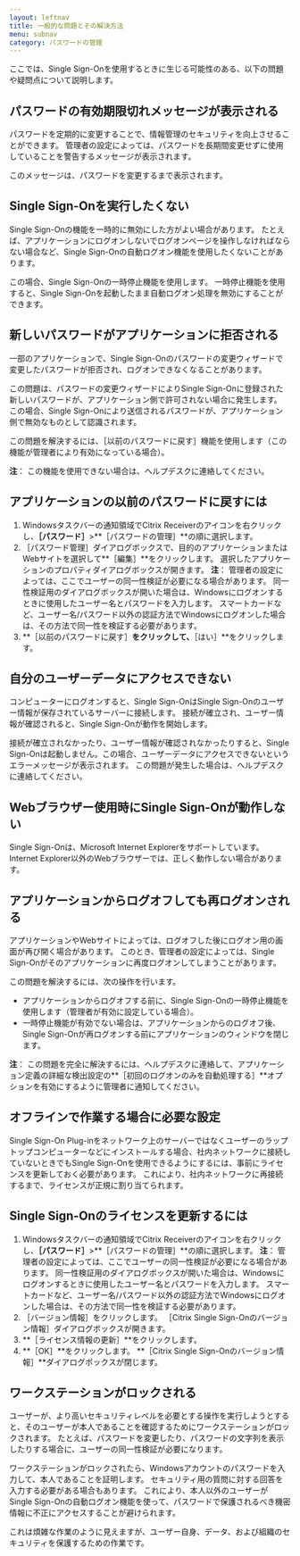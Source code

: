 ```yaml
---
layout: leftnav
title: 一般的な問題とその解決方法
menu: subnav
category: パスワードの管理
---
```


ここでは、Single Sign-Onを使用するときに生じる可能性のある、以下の問題や疑問点について説明します。

## パスワードの有効期限切れメッセージが表示される

パスワードを定期的に変更することで、情報管理のセキュリティを向上させることができます。 管理者の設定によっては、パスワードを長期間変更せずに使用していることを警告するメッセージが表示されます。

このメッセージは、パスワードを変更するまで表示されます。

## Single Sign-Onを実行したくない

Single Sign-Onの機能を一時的に無効にした方がよい場合があります。 たとえば、アプリケーションにログオンしないでログオンページを操作しなければならない場合など、Single Sign-Onの自動ログオン機能を使用したくないことがあります。

この場合、Single Sign-Onの一時停止機能を使用します。 一時停止機能を使用すると、Single Sign-Onを起動したまま自動ログオン処理を無効にすることができます。

## 新しいパスワードがアプリケーションに拒否される

一部のアプリケーションで、Single Sign-Onのパスワードの変更ウィザードで変更したパスワードが拒否され、ログオンできなくなることがあります。

この問題は、パスワードの変更ウィザードによりSingle Sign-Onに登録された新しいパスワードが、アプリケーション側で許可されない場合に発生します。 この場合、Single Sign-Onにより送信されるパスワードが、アプリケーション側で無効なものとして認識されます。

この問題を解決するには、［以前のパスワードに戻す］機能を使用します（この機能が管理者により有効になっている場合）。

**注**： この機能を使用できない場合は、ヘルプデスクに連絡してください。

## アプリケーションの以前のパスワードに戻すには

1. Windowsタスクバーの通知領域でCitrix Receiverのアイコンを右クリックし、**［パスワード］**>**［パスワードの管理］**の順に選択します。
1. ［パスワード管理］ダイアログボックスで、目的のアプリケーションまたはWebサイトを選択して**［編集］**をクリックします。 選択したアプリケーションのプロパティダイアログボックスが開きます。
**注**： 管理者の設定によっては、ここでユーザーの同一性検証が必要になる場合があります。 同一性検証用のダイアログボックスが開いた場合は、Windowsにログオンするときに使用したユーザー名とパスワードを入力します。 スマートカードなど、ユーザー名/パスワード以外の認証方法でWindowsにログオンした場合は、その方法で同一性を検証する必要があります。
1. **［以前のパスワードに戻す］**をクリックして、**［はい］**をクリックします。

## 自分のユーザーデータにアクセスできない

コンピューターにログオンすると、Single Sign-OnはSingle Sign-Onのユーザー情報が保存されているサーバーに接続します。 接続が確立され、ユーザー情報が確認されると、Single Sign-Onが動作を開始します。

接続が確立されなかったり、ユーザー情報が確認されなかったりすると、Single Sign-Onは起動しません。この場合、ユーザーデータにアクセスできないというエラーメッセージが表示されます。 この問題が発生した場合は、ヘルプデスクに連絡してください。

## Webブラウザー使用時にSingle Sign-Onが動作しない

Single Sign-Onは、Microsoft Internet Explorerをサポートしています。 Internet Explorer以外のWebブラウザーでは、正しく動作しない場合があります。

## アプリケーションからログオフしても再ログオンされる

アプリケーションやWebサイトによっては、ログオフした後にログオン用の画面が再び開く場合があります。 このとき、管理者の設定によっては、Single Sign-Onがそのアプリケーションに再度ログオンしてしまうことがあります。

この問題を解決するには、次の操作を行います。

* アプリケーションからログオフする前に、Single Sign-Onの一時停止機能を使用します（管理者が有効に設定している場合）。
* 一時停止機能が有効でない場合は、アプリケーションからのログオフ後、Single Sign-Onが再ログオンする前にアプリケーションのウィンドウを閉じます。

**注**： この問題を完全に解決するには、ヘルプデスクに連絡して、アプリケーション定義の詳細な検出設定の**［初回のログオンのみを自動処理する］**オプションを有効にするように管理者に通知してください。

## オフラインで作業する場合に必要な設定

Single Sign-On Plug-inをネットワーク上のサーバーではなくユーザーのラップトップコンピューターなどにインストールする場合、社内ネットワークに接続していないときでもSingle Sign-Onを使用できるようにするには、事前にライセンスを更新しておく必要があります。 これにより、社内ネットワークに再接続するまで、ライセンスが正規に割り当てられます。

## Single Sign-Onのライセンスを更新するには

1. Windowsタスクバーの通知領域でCitrix Receiverのアイコンを右クリックし、**［パスワード］**>**［パスワードの管理］**の順に選択します。
**注**： 管理者の設定によっては、ここでユーザーの同一性検証が必要になる場合があります。 同一性検証用のダイアログボックスが開いた場合は、Windowsにログオンするときに使用したユーザー名とパスワードを入力します。 スマートカードなど、ユーザー名/パスワード以外の認証方法でWindowsにログオンした場合は、その方法で同一性を検証する必要があります。
1. ［バージョン情報］をクリックします。 ［Citrix Single Sign-Onのバージョン情報］ダイアログボックスが開きます。
1. **［ライセンス情報の更新］**をクリックします。
1. **［OK］**をクリックします。 **［Citrix Single Sign-Onのバージョン情報］**ダイアログボックスが閉じます。

## ワークステーションがロックされる

ユーザーが、より高いセキュリティレベルを必要とする操作を実行しようとすると、そのユーザーが本人であることを確認するためにワークステーションがロックされます。 たとえば、パスワードを変更したり、パスワードの文字列を表示したりする場合に、ユーザーの同一性検証が必要になります。

ワークステーションがロックされたら、Windowsアカウントのパスワードを入力して、本人であることを証明します。 セキュリティ用の質問に対する回答を入力する必要がある場合もあります。 これにより、本人以外のユーザーがSingle Sign-Onの自動ログオン機能を使って、パスワードで保護されるべき機密情報に不正にアクセスすることが避けられます。

これは煩雑な作業のように見えますが、ユーザー自身、データ、および組織のセキュリティを保護するための作業です。

